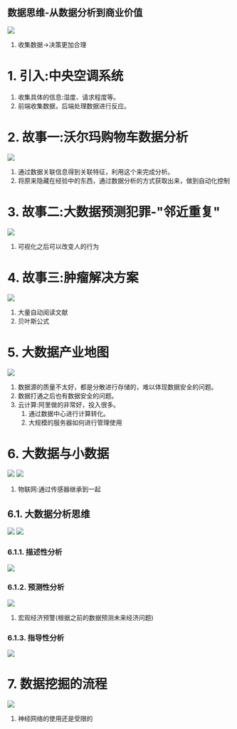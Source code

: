 数据思维-从数据分析到商业价值
---
![](img/dataAnalsis/1.png)

1. 收集数据->决策更加合理

# 1. 引入:中央空调系统
1. 收集具体的信息:湿度、请求程度等。
2. 前端收集数据，后端处理数据进行反应。

# 2. 故事一:沃尔玛购物车数据分析
![](img/dataAnalsis/2.png)

1. 通过数据关联信息得到关联特征，利用这个来完成分析。
2. 将原来隐藏在经验中的东西，通过数据分析的方式获取出来，做到自动化控制

# 3. 故事二:大数据预测犯罪-"邻近重复"
![](img/dataAnalsis/3.png)

1. 可视化之后可以改变人的行为

# 4. 故事三:肿瘤解决方案
![](img/dataAnalsis/4.png)

1. 大量自动阅读文献
2. 贝叶斯公式

# 5. 大数据产业地图
![](img/dataAnalsis/5.png)

1. 数据源的质量不太好，都是分散进行存储的，难以体现数据安全的问题。
2. 数据打通之后也有数据安全的问题。
3. 云计算:阿里做的非常好，投入很多。
   1. 通过数据中心进行计算转化。
   2. 大规模的服务器如何进行管理使用

# 6. 大数据与小数据
![](img/dataAnalsis/6.png)
![](img/dataAnalsis/7.png)

1. 物联网:通过传感器继承到一起

## 6.1. 大数据分析思维
![](img/dataAnalsis/8.png)
![](img/dataAnalsis/9.png)

### 6.1.1. 描述性分析
![](img/dataAnalsis/10.png)

### 6.1.2. 预测性分析
![](img/dataAnalsis/11.png)

1. 宏观经济预警(根据之前的数据预测未来经济问题)

### 6.1.3. 指导性分析
![](img/dataAnalsis/12.png)

# 7. 数据挖掘的流程
![](img/dataAnalsis/13.png)

1. 神经网络的使用还是受限的